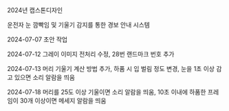 2024년 캡스톤디자인

운전자 눈 깜빡임 및 기울기 감지를 통한 경보 안내 시스템

2024-07-07 초안 작업

2024-07-12 그레이 이미지 전처리 수정, 28번 랜드마크 번호 추가

2024-07-13 머리 기울기 계산 방법 추가, 하품 시 입 벌림 정도 변경, 눈을 1초 이상 감고 있으면 소리 알람을 띄움

2024-07-18 머리를 25도 이상 기울이면 소리 알람을 띄움, 10초 이내에 하품한 프레임이 30개 이상이면 메세지 알람을 띄움